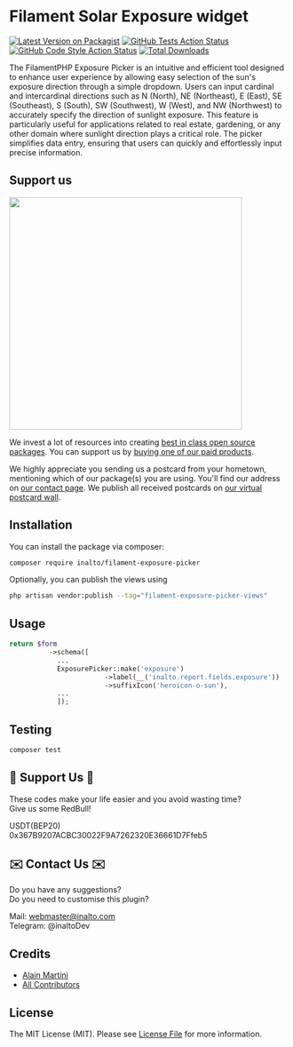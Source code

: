 # Filament Solar Exposure widget

[![Latest Version on Packagist](https://img.shields.io/packagist/v/inalto/filament-exposure-picker.svg?style=flat-square)](https://packagist.org/packages/inalto/filament-exposure-picker)
[![GitHub Tests Action Status](https://img.shields.io/github/actions/workflow/status/inalto/filament-exposure-picker/run-tests.yml?branch=main&label=tests&style=flat-square)](https://github.com/inalto/filament-exposure-picker/actions?query=workflow%3Arun-tests+branch%3Amain)
[![GitHub Code Style Action Status](https://img.shields.io/github/actions/workflow/status/inalto/filament-exposure-picker/fix-php-code-style-issues.yml?branch=main&label=code%20style&style=flat-square)](https://github.com/inalto/filament-exposure-picker/actions?query=workflow%3A"Fix+PHP+code+style+issues"+branch%3Amain)
[![Total Downloads](https://img.shields.io/packagist/dt/inalto/filament-exposure-picker.svg?style=flat-square)](https://packagist.org/packages/inalto/filament-exposure-picker)

The FilamentPHP Exposure Picker is an intuitive and efficient tool designed to enhance user experience by allowing easy selection of the sun's exposure direction through a simple dropdown. Users can input cardinal and intercardinal directions such as N (North), NE (Northeast), E (East), SE (Southeast), S (South), SW (Southwest), W (West), and NW (Northwest) to accurately specify the direction of sunlight exposure. This feature is particularly useful for applications related to real estate, gardening, or any other domain where sunlight direction plays a critical role. The picker simplifies data entry, ensuring that users can quickly and effortlessly input precise information. 

## Support us

[<img src="https://github-ads.s3.eu-central-1.amazonaws.com/filament-exposure-picker.jpg?t=1" width="419px" />](https://spatie.be/github-ad-click/filament-exposure-picker)

We invest a lot of resources into creating [best in class open source packages](https://spatie.be/open-source). You can support us by [buying one of our paid products](https://spatie.be/open-source/support-us).

We highly appreciate you sending us a postcard from your hometown, mentioning which of our package(s) you are using. You'll find our address on [our contact page](https://spatie.be/about-us). We publish all received postcards on [our virtual postcard wall](https://spatie.be/open-source/postcards).

## Installation

You can install the package via composer:

```bash
composer require inalto/filament-exposure-picker
```



Optionally, you can publish the views using

```bash
php artisan vendor:publish --tag="filament-exposure-picker-views"
```

## Usage

```php
return $form
          ->schema([
            ...
            ExposurePicker::make('exposure')
                        ->label(__('inalto.report.fields.exposure'))
                        ->suffixIcon('heroicon-o-sun'),
            ...
            ]);
```

## Testing

```bash
composer test
```
## 🤑 Support Us 🤑

These codes make your life easier and you avoid wasting time?\
Give us some RedBull!

USDT(BEP20)\
0x367B9207ACBC30022F9A7262320E36661D7Ffeb5

## ✉️ Contact Us ✉️ 

Do you have any suggestions?\
Do you need to customise this plugin?

Mail: webmaster@inalto.com\
Telegram: @inaltoDev

## Credits

- [Alain Martini](https://github.com/inalto)
- [All Contributors](../../contributors)

## License

The MIT License (MIT). Please see [License File](LICENSE.md) for more information.
